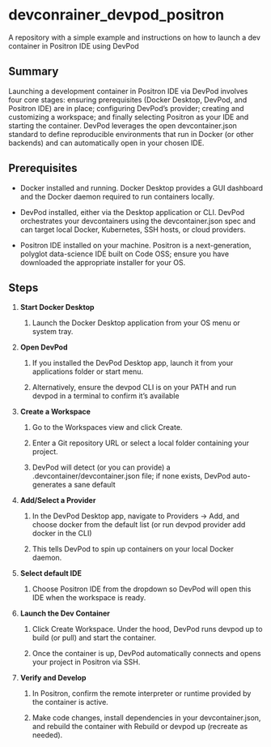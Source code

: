 # devconrainer_devpod_positron

A repository with a simple example and instructions on how to launch a dev container in Positron IDE using DevPod

## Summary

Launching a development container in Positron IDE via DevPod involves four core stages: ensuring prerequisites (Docker Desktop, DevPod, and Positron IDE) are in place; configuring DevPod’s provider; creating and customizing a workspace; and finally selecting Positron as your IDE and starting the container. DevPod leverages the open devcontainer.json standard to define reproducible environments that run in Docker (or other backends) and can automatically open in your chosen IDE.

## Prerequisites
* Docker installed and running. Docker Desktop provides a GUI dashboard and the Docker daemon required to run containers locally.

* DevPod installed, either via the Desktop application or CLI. DevPod orchestrates your devcontainers using the devcontainer.json spec and can target local Docker, Kubernetes, SSH hosts, or cloud providers. 

* Positron IDE installed on your machine. Positron is a next-generation, polyglot data-science IDE built on Code OSS; ensure you have downloaded the appropriate installer for your OS.

## Steps
1. **Start Docker Desktop**

    1. Launch the Docker Desktop application from your OS menu or system tray.

2. **Open DevPod**

    1. If you installed the DevPod Desktop app, launch it from your applications folder or start menu.

    2. Alternatively, ensure the devpod CLI is on your PATH and run devpod in a terminal to confirm it’s available

3. **Create a Workspace**

    1. Go to the Workspaces view and click Create.

    2. Enter a Git repository URL or select a local folder containing your project.

    3. DevPod will detect (or you can provide) a .devcontainer/devcontainer.json file; if none exists, DevPod auto-generates a sane default

4. **Add/Select a Provider**

    1. In the DevPod Desktop app, navigate to Providers → Add, and choose docker from the default list (or run devpod provider add docker in the CLI)

    2. This tells DevPod to spin up containers on your local Docker daemon.

5. **Select default IDE**

    1. Choose Positron IDE from the dropdown so DevPod will open this IDE when the workspace is ready.

6. **Launch the Dev Container**

    1. Click Create Workspace. Under the hood, DevPod runs devpod up <your-workspace> to build (or pull) and start the container.

    2. Once the container is up, DevPod automatically connects and opens your project in Positron via SSH.

7. **Verify and Develop**

    1. In Positron, confirm the remote interpreter or runtime provided by the container is active.

    2. Make code changes, install dependencies in your devcontainer.json, and rebuild the container with Rebuild or devpod up (recreate as needed).